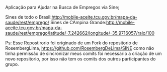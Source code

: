 Aplicação para Ajudar na Busca de Empregos via Sine;

Sines de todo o Brasil:http://mobile-aceite.tcu.gov.br/mapa-da-saude/rest/emprego/
Sines de CAmpina Grande:http://mobile-aceite.tcu.gov.br/mapa-da-saude/rest/emprego/latitude/-7.242662/longitude/-35.9716057/raio/100



 Ps: Esse Repostirorio foi originado de um Fork do repositorio de RosembergLima, https://github.com/RosembergDeLima/SINE
como não tinha permissão de sincronizar meus comits foi necessario a criação de um novo repositorio, por isso não tem os comits dos outros participantes do grupo.
